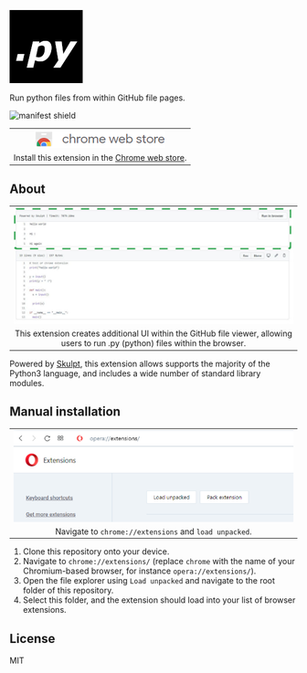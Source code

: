![Online GitHub Python Interpreter](data/img/icon128.png "Online GitHub Python Interpreter")

 Run python files from within GitHub file pages.

![manifest shield](https://img.shields.io/badge/Chrome%20Manifest-v2-blue, "manifest shield")

| |
|:---:|
| ![chrome web store](github/images/chromewebstore_logo.png "chrome web store") |
| Install this extension in the [Chrome web store](https://chrome.google.com/webstore/). |

## About
| |
|:---:|
| ![example UI](github/images/chromewebstore.jpg "example UI") |
| This extension creates additional UI within the GitHub file viewer, allowing users to run .py (python) files within the browser. |

Powered by [Skulpt](https://github.com/skulpt/skulpt), this extension allows supports the majority of the Python3 language, and includes a wide number of standard library modules.

## Manual installation
| |
|:---:|
| ![extension page](github/images/extension_page_load_unpacked.PNG "extension page") |
| Navigate to `chrome://extensions` and `load unpacked`. |

1. Clone this repository onto your device.
2. Navigate to `chrome://extensions/` (replace `chrome` with the name of your Chromium-based browser, for instance `opera://extensions/`).
3. Open the file explorer using `Load unpacked` and navigate to the root folder of this repository. 
4. Select this folder, and the extension should load into your list of browser extensions.

## License
MIT